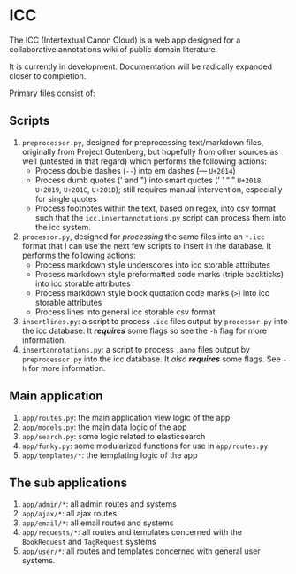 # ICC

The ICC (Intertextual Canon Cloud) is a web app designed for a collaborative annotations wiki of public domain literature.

It is currently in development. Documentation will be radically expanded closer
to completion.

Primary files consist of:

## Scripts
1. `preprocessor.py`, designed for preprocessing text/markdown files, originally
   from Project Gutenberg, but hopefully from other sources as well (untested in
   that regard) which performs the following actions:
    - Process double dashes (`--`) into em dashes (— `U+2014`)
    - Process dumb quotes (' and ") into smart quotes (‘ ’ “ ” `U+2018`, `U+2019`, `U+201C`, `U+201D`); 
      still requires manual intervention, especially for single quotes
    - Process footnotes within the text, based on regex, into csv format such that the `icc.insertannotations.py`
      script can process them into the icc system.
2. `processor.py`, designed for _processing_ the same files into an `*.icc`
   format that I can use the next few scripts to insert in the database. It
   performs the following actions:
    - Process markdown style underscores into icc storable attributes
    - Process markdown style preformatted code marks (triple backticks) into icc storable attributes
    - Process markdown style block quotation code marks (`>`) into icc storable attributes
    - Process lines into general icc storable csv format
3. `insertlines.py`: a script to process `.icc` files output by `processor.py`
   into the icc database. It ***requires*** some flags so see the `-h` flag for
   more information.
4. `insertannotations.py`: a script to process `.anno` files output by
   `preprocessor.py` into the icc database. It _also_ ***requires*** some flags.
   See `-h` for more information.

## Main application
1. `app/routes.py`: the main application view logic of the app
2. `app/models.py`: the main data logic of the app
3. `app/search.py`: some logic related to elasticsearch
4. `app/funky.py`: some modularized functions for use in `app/routes.py`
5. `app/templates/*`: the templating logic of the app

## The sub applications
1. `app/admin/*`: all admin routes and systems
2. `app/ajax/*`: all ajax routes
3. `app/email/*`: all email routes and systems
4. `app/requests/*`: all routes and templates concerned with the `BookRequest`
   and `TagRequest` systems
5. `app/user/*`: all routes and templates concerned with general user systems.
